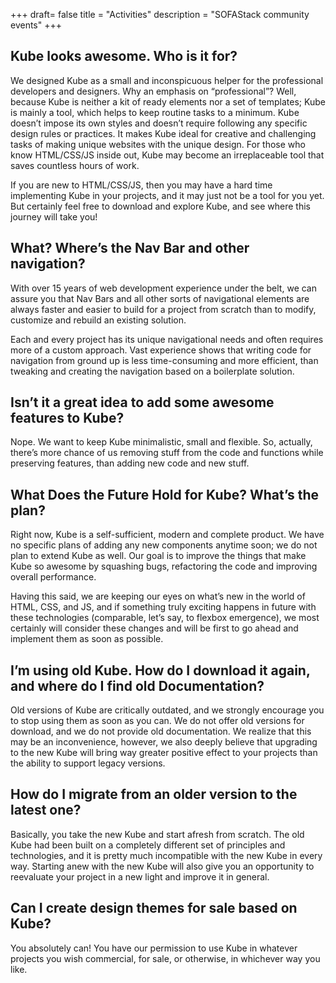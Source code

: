 +++
draft= false
title = "Activities"
description = "SOFAStack community events"
+++

## Kube looks awesome. Who is it for?

We designed Kube as a small and inconspicuous helper for the professional developers and designers. Why an emphasis on “professional”? Well, because Kube is neither a kit of ready elements nor a set of templates; Kube is mainly a tool, which helps to keep routine tasks to a minimum. Kube doesn’t impose its own styles and doesn’t require following any specific design rules or practices. It makes Kube ideal for creative and challenging tasks of making unique websites with the unique design. For those who know HTML/CSS/JS inside out, Kube may become an irreplaceable tool that saves countless hours of work.

If you are new to HTML/CSS/JS, then you may have a hard time implementing Kube in your projects, and it may just not be a tool for you yet. But certainly feel free to download and explore Kube, and see where this journey will take you!

## What? Where’s the Nav Bar and other navigation?

With over 15 years of web development experience under the belt, we can assure you that Nav Bars and all other sorts of navigational elements are always faster and easier to build for a project from scratch than to modify, customize and rebuild an existing solution.

Each and every project has its unique navigational needs and often requires more of a custom approach. Vast experience shows that writing code for navigation from ground up is less time-consuming and more efficient, than tweaking and creating the navigation based on a boilerplate solution.

## Isn’t it a great idea to add some awesome features to Kube?

Nope. We want to keep Kube minimalistic, small and flexible. So, actually, there’s more chance of us removing stuff from the code and functions while preserving features, than adding new code and new stuff.

## What Does the Future Hold for Kube? What’s the plan?

Right now, Kube is a self-sufficient, modern and complete product. We have no specific plans of adding any new components anytime soon; we do not plan to extend Kube as well. Our goal is to improve the things that make Kube so awesome by squashing bugs, refactoring the code and improving overall performance.

Having this said, we are keeping our eyes on what’s new in the world of HTML, CSS, and JS, and if something truly exciting happens in future with these technologies (comparable, let’s say, to flexbox emergence), we most certainly will consider these changes and will be first to go ahead and implement them as soon as possible.

## I’m using old Kube. How do I download it again, and where do I find old Documentation?

Old versions of Kube are critically outdated, and we strongly encourage you to stop using them as soon as you can. We do not offer old versions for download, and we do not provide old documentation. We realize that this may be an inconvenience, however, we also deeply believe that upgrading to the new Kube will bring way greater positive effect to your projects than the ability to support legacy versions.

## How do I migrate from an older version to the latest one?

Basically, you take the new Kube and start afresh from scratch. The old Kube had been built on a completely different set of principles and technologies, and it is pretty much incompatible with the new Kube in every way. Starting anew with the new Kube will also give you an opportunity to reevaluate your project in a new light and improve it in general.

## Can I create design themes for sale based on Kube?

You absolutely can! You have our permission to use Kube in whatever projects you wish commercial, for sale, or otherwise, in whichever way you like.
